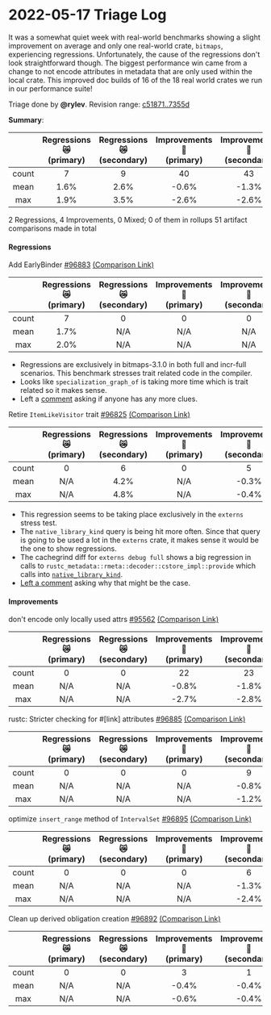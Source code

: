 # 2022-05-17 Triage Log

It was a somewhat quiet week with real-world benchmarks showing a slight improvement on average and only one real-world crate, `bitmaps`, experiencing regressions. Unfortunately, the cause of the regressions don't look straightforward though. The biggest performance win came from a change to not encode attributes in metadata that are only used within the local crate. This improved doc builds of 16 of the 18 real world crates we run in our performance suite!

Triage done by **@rylev**.
Revision range: [c51871..7355d](https://perf.rust-lang.org/?start=c51871c469f7ed3b35ae25d7e6e77bc73fbdd0e3&end=7355d971a954ed63293e4191f6677f60c1bc07d9&absolute=false&stat=instructions%3Au)

**Summary**:

|            | Regressions 😿 <br />(primary) | Regressions 😿 <br />(secondary) | Improvements 🎉 <br />(primary) | Improvements 🎉 <br />(secondary) | All 😿 🎉 <br />(primary) |
|:----------:|:------------------------------:|:--------------------------------:|:-------------------------------:|:---------------------------------:|:------------------------:|
| count      | 7                              | 9                                | 40                              | 43                                | 47                       |
| mean       | 1.6%                           | 2.6%                             | -0.6%                           | -1.3%                             | -0.3%                    |
| max        | 1.9%                           | 3.5%                             | -2.6%                           | -2.6%                             | -2.6%                    |


2 Regressions, 4 Improvements, 0 Mixed; 0 of them in rollups
51 artifact comparisons made in total

#### Regressions

Add EarlyBinder [#96883](https://github.com/rust-lang/rust/pull/96883) [(Comparison Link)](https://perf.rust-lang.org/compare.html?start=70b3681bf621bc0de91ffab711b2350068b4c466&end=2a8a0fc4237da544aca0d6631ee467891caad9ad&stat=instructions:u)

|            | Regressions 😿 <br />(primary) | Regressions 😿 <br />(secondary) | Improvements 🎉 <br />(primary) | Improvements 🎉 <br />(secondary) | All 😿 🎉 <br />(primary) |
|:----------:|:------------------------------:|:--------------------------------:|:-------------------------------:|:---------------------------------:|:------------------------:|
| count      | 7                              | 0                                | 0                               | 0                                 | 7                        |
| mean       | 1.7%                           | N/A                              | N/A                             | N/A                               | 1.7%                     |
| max        | 2.0%                           | N/A                              | N/A                             | N/A                               | 2.0%                     |
- Regressions are exclusively in bitmaps-3.1.0 in both full and incr-full scenarios. This benchmark stresses trait related code in the compiler.
- Looks like `specialization_graph_of` is taking more time which is trait related so it makes sense.
- Left a [comment](https://github.com/rust-lang/rust/pull/96883#issuecomment-1128895889) asking if anyone has any more clues.


 Retire `ItemLikeVisitor` trait [#96825](https://github.com/rust-lang/rust/pull/96825) [(Comparison Link)](https://perf.rust-lang.org/compare.html?start=1e8cd63d60d55361ae0a62ce87280171d40b6d32&end=7355d971a954ed63293e4191f6677f60c1bc07d9&stat=instructions:u)

|            | Regressions 😿 <br />(primary) | Regressions 😿 <br />(secondary) | Improvements 🎉 <br />(primary) | Improvements 🎉 <br />(secondary) | All 😿 🎉 <br />(primary) |
|:----------:|:------------------------------:|:--------------------------------:|:-------------------------------:|:---------------------------------:|:------------------------:|
| count      | 0                              | 6                                | 0                               | 5                                 | 0                        |
| mean       | N/A                            | 4.2%                             | N/A                             | -0.3%                             | N/A                      |
| max        | N/A                            | 4.8%                             | N/A                             | -0.4%                             | N/A                      |
- This regression seems to be taking place exclusively in the `externs` stress test. 
- The `native_library_kind` query is being hit more often. Since that query is going to be used a lot in the `externs` crate, it makes sense it would be the one to show regressions. 
- The cachegrind diff for `externs debug full` shows a big regression in calls to `rustc_metadata::rmeta::decoder::cstore_impl::provide` which calls into [`native_library_kind`](https://github.com/rust-lang/rust/blob/735efc0c703812343a5e5d19b600dac73b8a89f0/compiler/rustc_metadata/src/rmeta/decoder/cstore_impl.rs#L261). 
- [Left a comment](https://github.com/rust-lang/rust/pull/96825#issuecomment-1128886179) asking why that might be the case.



#### Improvements

don't encode only locally used attrs [#95562](https://github.com/rust-lang/rust/pull/95562) [(Comparison Link)](https://perf.rust-lang.org/compare.html?start=18bd2dd5cda08b09ace6e37c1a0312e9b2bb4beb&end=481db40311cdd241ae4d33f34f2f75732e44d8e8&stat=instructions:u)

|            | Regressions 😿 <br />(primary) | Regressions 😿 <br />(secondary) | Improvements 🎉 <br />(primary) | Improvements 🎉 <br />(secondary) | All 😿 🎉 <br />(primary) |
|:----------:|:------------------------------:|:--------------------------------:|:-------------------------------:|:---------------------------------:|:------------------------:|
| count      | 0                              | 0                                | 22                              | 23                                | 22                       |
| mean       | N/A                            | N/A                              | -0.8%                           | -1.8%                             | -0.8%                    |
| max        | N/A                            | N/A                              | -2.7%                           | -2.8%                             | -2.7%                    |


rustc: Stricter checking for #[link] attributes [#96885](https://github.com/rust-lang/rust/pull/96885) [(Comparison Link)](https://perf.rust-lang.org/compare.html?start=e1ec3260d79497080ca86540562d410ba67d2a95&end=10b3a0d209746e70fdc72f65e4649d492f6ed5a2&stat=instructions:u)

|            | Regressions 😿 <br />(primary) | Regressions 😿 <br />(secondary) | Improvements 🎉 <br />(primary) | Improvements 🎉 <br />(secondary) | All 😿 🎉 <br />(primary) |
|:----------:|:------------------------------:|:--------------------------------:|:-------------------------------:|:---------------------------------:|:------------------------:|
| count      | 0                              | 0                                | 0                               | 9                                 | 0                        |
| mean       | N/A                            | N/A                              | N/A                             | -0.8%                             | N/A                      |
| max        | N/A                            | N/A                              | N/A                             | -1.2%                             | N/A                      |


optimize `insert_range` method of `IntervalSet` [#96895](https://github.com/rust-lang/rust/pull/96895) [(Comparison Link)](https://perf.rust-lang.org/compare.html?start=a170f2b3d2aa95e51040163e801123b17d38c24f&end=0f202d22c5e759062de276cbf0c27ed69794cb65&stat=instructions:u)

|            | Regressions 😿 <br />(primary) | Regressions 😿 <br />(secondary) | Improvements 🎉 <br />(primary) | Improvements 🎉 <br />(secondary) | All 😿 🎉 <br />(primary) |
|:----------:|:------------------------------:|:--------------------------------:|:-------------------------------:|:---------------------------------:|:------------------------:|
| count      | 0                              | 0                                | 0                               | 6                                 | 0                        |
| mean       | N/A                            | N/A                              | N/A                             | -1.3%                             | N/A                      |
| max        | N/A                            | N/A                              | N/A                             | -2.4%                             | N/A                      |


Clean up derived obligation creation [#96892](https://github.com/rust-lang/rust/pull/96892) [(Comparison Link)](https://perf.rust-lang.org/compare.html?start=c1cfdd1fb225d64e78b8d8cbab83564ac2dd5ec2&end=c1d65eaa456d3986e38868e68e6ce25d802f06b4&stat=instructions:u)

|            | Regressions 😿 <br />(primary) | Regressions 😿 <br />(secondary) | Improvements 🎉 <br />(primary) | Improvements 🎉 <br />(secondary) | All 😿 🎉 <br />(primary) |
|:----------:|:------------------------------:|:--------------------------------:|:-------------------------------:|:---------------------------------:|:------------------------:|
| count      | 0                              | 0                                | 3                               | 1                                 | 3                        |
| mean       | N/A                            | N/A                              | -0.4%                           | -0.4%                             | -0.4%                    |
| max        | N/A                            | N/A                              | -0.6%                           | -0.4%                             | -0.6%                    |

